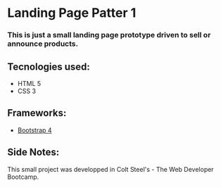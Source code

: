 # Landing Page Patter 1

### This is just a small landing page prototype driven to sell or announce products.

## Tecnologies used:

- HTML 5
- CSS 3

## Frameworks:

- [Bootstrap 4](https://getbootstrap.com/)

## Side Notes:

This small project was developped in Colt Steel's - The Web Developer Bootcamp.
